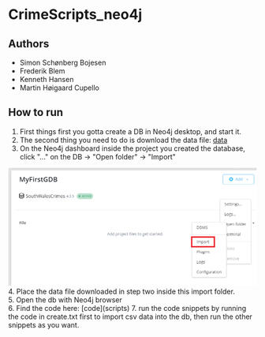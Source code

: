 ﻿# CrimeScripts_neo4j

## Authors 
- Simon Schønberg Bojesen<br>
- Frederik Blem<br>
- Kenneth Hansen<br>
- Martin Høigaard Cupello

## How to run
1. First things first you gotta create a DB in Neo4j desktop, and start it.
2. The second thing you need to do is download the data file:
[data](data/2021-02-south-wales-street.csv)
3. On the Neo4j dashboard inside the project you created the database, click "..." on the DB -> "Open folder" -> "Import"
<img src="images/import-placement2.png">
4. Place the data file downloaded in step two inside this import folder.<br>
5. Open the db with Neo4j browser<br>
6. Find the code here:
[code](scripts)
7. run the code snippets by running the code in create.txt first to import csv data into the db, then run the other snippets as you want.
